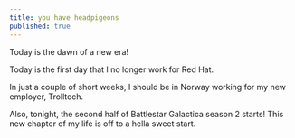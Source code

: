 ```yaml
---
title: you have headpigeons
published: true
---
```


Today is the dawn of a new era!

Today is the first day that I no longer work for Red Hat.

In just a couple of short weeks, I should be in Norway working for my
new employer, Trolltech.

Also, tonight, the second half of Battlestar Galactica season 2 starts!
This new chapter of my life is off to a hella sweet start.
